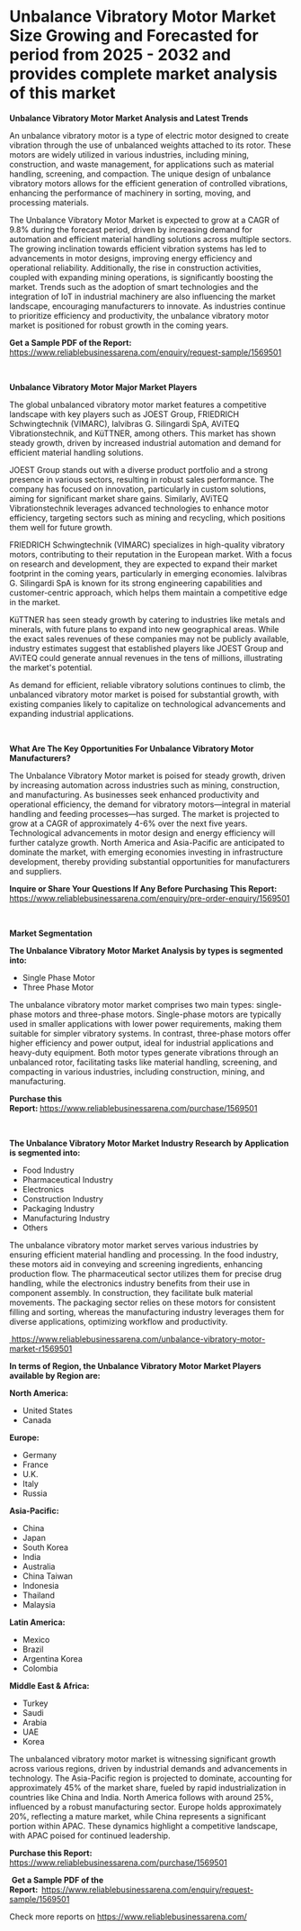 <p><h1>Unbalance Vibratory Motor Market Size Growing and Forecasted for period from 2025 - 2032 and provides complete market analysis of this market</h1></p><p><strong>Unbalance Vibratory Motor Market Analysis and Latest Trends</strong></p>
<p><p>An unbalance vibratory motor is a type of electric motor designed to create vibration through the use of unbalanced weights attached to its rotor. These motors are widely utilized in various industries, including mining, construction, and waste management, for applications such as material handling, screening, and compaction. The unique design of unbalance vibratory motors allows for the efficient generation of controlled vibrations, enhancing the performance of machinery in sorting, moving, and processing materials.</p><p>The Unbalance Vibratory Motor Market is expected to grow at a CAGR of 9.8% during the forecast period, driven by increasing demand for automation and efficient material handling solutions across multiple sectors. The growing inclination towards efficient vibration systems has led to advancements in motor designs, improving energy efficiency and operational reliability. Additionally, the rise in construction activities, coupled with expanding mining operations, is significantly boosting the market. Trends such as the adoption of smart technologies and the integration of IoT in industrial machinery are also influencing the market landscape, encouraging manufacturers to innovate. As industries continue to prioritize efficiency and productivity, the unbalance vibratory motor market is positioned for robust growth in the coming years.</p></p>
<p><strong>Get a Sample PDF of the Report:&nbsp;</strong> <a href="https://www.reliablebusinessarena.com/enquiry/request-sample/1569501?utm_campaign=2988&utm_medium=2&utm_source=Github&utm_content=ia&utm_term=25032025&utm_id=unbalance-vibratory-motor">https://www.reliablebusinessarena.com/enquiry/request-sample/1569501</a></p>
<p>&nbsp;</p>
<p><strong>Unbalance Vibratory Motor Major Market Players</strong></p>
<p><p>The global unbalanced vibratory motor market features a competitive landscape with key players such as JOEST Group, FRIEDRICH Schwingtechnik (VIMARC), Ialvibras G. Silingardi SpA, AViTEQ Vibrationstechnik, and KüTTNER, among others. This market has shown steady growth, driven by increased industrial automation and demand for efficient material handling solutions.</p><p>JOEST Group stands out with a diverse product portfolio and a strong presence in various sectors, resulting in robust sales performance. The company has focused on innovation, particularly in custom solutions, aiming for significant market share gains. Similarly, AViTEQ Vibrationstechnik leverages advanced technologies to enhance motor efficiency, targeting sectors such as mining and recycling, which positions them well for future growth.</p><p>FRIEDRICH Schwingtechnik (VIMARC) specializes in high-quality vibratory motors, contributing to their reputation in the European market. With a focus on research and development, they are expected to expand their market footprint in the coming years, particularly in emerging economies. Ialvibras G. Silingardi SpA is known for its strong engineering capabilities and customer-centric approach, which helps them maintain a competitive edge in the market.</p><p>KüTTNER has seen steady growth by catering to industries like metals and minerals, with future plans to expand into new geographical areas. While the exact sales revenues of these companies may not be publicly available, industry estimates suggest that established players like JOEST Group and AViTEQ could generate annual revenues in the tens of millions, illustrating the market's potential.</p><p>As demand for efficient, reliable vibratory solutions continues to climb, the unbalanced vibratory motor market is poised for substantial growth, with existing companies likely to capitalize on technological advancements and expanding industrial applications.</p></p>
<p>&nbsp;</p>
<p><strong>What Are The Key Opportunities For Unbalance Vibratory Motor Manufacturers?</strong></p>
<p><p>The Unbalance Vibratory Motor market is poised for steady growth, driven by increasing automation across industries such as mining, construction, and manufacturing. As businesses seek enhanced productivity and operational efficiency, the demand for vibratory motors—integral in material handling and feeding processes—has surged. The market is projected to grow at a CAGR of approximately 4-6% over the next five years. Technological advancements in motor design and energy efficiency will further catalyze growth. North America and Asia-Pacific are anticipated to dominate the market, with emerging economies investing in infrastructure development, thereby providing substantial opportunities for manufacturers and suppliers.</p></p>
<p><strong>Inquire or Share Your Questions If Any Before Purchasing This Report:</strong> <a href="https://www.reliablebusinessarena.com/enquiry/pre-order-enquiry/1569501?utm_campaign=2988&utm_medium=2&utm_source=Github&utm_content=ia&utm_term=25032025&utm_id=unbalance-vibratory-motor">https://www.reliablebusinessarena.com/enquiry/pre-order-enquiry/1569501</a></p>
<p>&nbsp;</p>
<p><strong>Market Segmentation</strong></p>
<p><strong>The Unbalance Vibratory Motor Market Analysis by types is segmented into:</strong></p>
<p><ul><li>Single Phase Motor</li><li>Three Phase Motor</li></ul></p>
<p><p>The unbalance vibratory motor market comprises two main types: single-phase motors and three-phase motors. Single-phase motors are typically used in smaller applications with lower power requirements, making them suitable for simpler vibratory systems. In contrast, three-phase motors offer higher efficiency and power output, ideal for industrial applications and heavy-duty equipment. Both motor types generate vibrations through an unbalanced rotor, facilitating tasks like material handling, screening, and compacting in various industries, including construction, mining, and manufacturing.</p></p>
<p><strong>Purchase this Report:&nbsp;</strong><a href="https://www.reliablebusinessarena.com/purchase/1569501?utm_campaign=2988&utm_medium=2&utm_source=Github&utm_content=ia&utm_term=25032025&utm_id=unbalance-vibratory-motor">https://www.reliablebusinessarena.com/purchase/1569501</a></p>
<p>&nbsp;</p>
<p><strong>The Unbalance Vibratory Motor Market Industry Research by Application is segmented into:</strong></p>
<p><ul><li>Food Industry</li><li>Pharmaceutical Industry</li><li>Electronics</li><li>Construction Industry</li><li>Packaging Industry</li><li>Manufacturing Industry</li><li>Others</li></ul></p>
<p><p>The unbalance vibratory motor market serves various industries by ensuring efficient material handling and processing. In the food industry, these motors aid in conveying and screening ingredients, enhancing production flow. The pharmaceutical sector utilizes them for precise drug handling, while the electronics industry benefits from their use in component assembly. In construction, they facilitate bulk material movements. The packaging sector relies on these motors for consistent filling and sorting, whereas the manufacturing industry leverages them for diverse applications, optimizing workflow and productivity.</p></p>
<p><a href="https://www.reliablebusinessarena.com/unbalance-vibratory-motor-market-r1569501?utm_campaign=2988&utm_medium=2&utm_source=Github&utm_content=ia&utm_term=25032025&utm_id=unbalance-vibratory-motor">&nbsp;https://www.reliablebusinessarena.com/unbalance-vibratory-motor-market-r1569501</a></p>
<p><strong>In terms of Region, the Unbalance Vibratory Motor Market Players available by Region are:</strong></p>
<p>
    <p> <strong> North America: </strong>
        <ul>
            <li>United States</li>
            <li>Canada</li>
        </ul>
        </p> 
    <p> <strong> Europe: </strong>
        <ul>
            <li>Germany</li>
            <li>France</li>
            <li>U.K.</li>
            <li>Italy</li>
            <li>Russia</li>
        </ul>
        </p> 
    <p> <strong> Asia-Pacific: </strong>
        <ul>
            <li>China</li>
            <li>Japan</li>
            <li>South Korea</li>
            <li>India</li>
            <li>Australia</li>
            <li>China Taiwan</li>
            <li>Indonesia</li>
            <li>Thailand</li>
            <li>Malaysia</li>
        </ul>
        </p> 
    <p> <strong> Latin America: </strong>
        <ul>
            <li>Mexico</li>
            <li>Brazil</li>
            <li>Argentina Korea</li>
            <li>Colombia</li>
        </ul>
        </p> 
    <p> <strong> Middle East & Africa: </strong>
        <ul>
            <li>Turkey</li>
            <li>Saudi</li>
            <li>Arabia</li>
            <li>UAE</li>
            <li>Korea</li>
        </ul>
    </p>
    </p>
<p><p>The unbalanced vibratory motor market is witnessing significant growth across various regions, driven by industrial demands and advancements in technology. The Asia-Pacific region is projected to dominate, accounting for approximately 45% of the market share, fueled by rapid industrialization in countries like China and India. North America follows with around 25%, influenced by a robust manufacturing sector. Europe holds approximately 20%, reflecting a mature market, while China represents a significant portion within APAC. These dynamics highlight a competitive landscape, with APAC poised for continued leadership.</p></p>
<p><strong>Purchase this Report: </strong><a href="https://www.reliablebusinessarena.com/purchase/1569501?utm_campaign=2988&utm_medium=2&utm_source=Github&utm_content=ia&utm_term=25032025&utm_id=unbalance-vibratory-motor">https://www.reliablebusinessarena.com/purchase/1569501</a></p>
<p>&nbsp;<strong>Get a Sample PDF of the Report:&nbsp;&nbsp;</strong><a href="https://www.reliablebusinessarena.com/enquiry/request-sample/1569501?utm_campaign=2988&utm_medium=2&utm_source=Github&utm_content=ia&utm_term=25032025&utm_id=unbalance-vibratory-motor">https://www.reliablebusinessarena.com/enquiry/request-sample/1569501</a></p>
<p><strong></strong></p>
<p>Check more reports on <a href="https://www.reliablebusinessarena.com/?utm_campaign=2988&utm_medium=2&utm_source=Github&utm_content=ia&utm_term=25032025&utm_id=unbalance-vibratory-motor">https://www.reliablebusinessarena.com/</a></p>